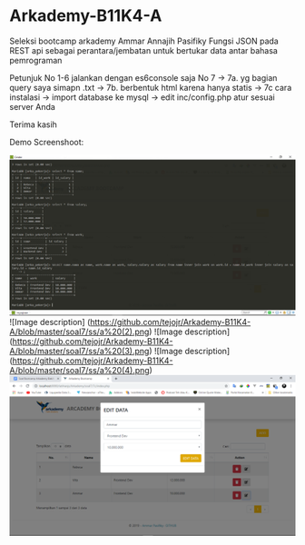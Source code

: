 # Arkademy-B11K4-A
Seleksi bootcamp arkademy Ammar Annajih Pasifiky
Fungsi JSON pada REST api sebagai perantara/jembatan untuk bertukar data antar bahasa pemrograman

Petunjuk
No 1-6 jalankan dengan es6console saja
No 7
 -> 7a. yg bagian query saya simapn .txt
 -> 7b. berbentuk html karena hanya statis
 -> 7c cara instalasi
    -> import database ke mysql
    -> edit inc/config.php atur sesuai server Anda
    
 Terima kasih
 
 Demo Screenshoot:
 
![Image description](https://github.com/tejojr/Arkademy-B11K4-A/blob/master/soal7/ss/a%20(1).png)
![Image description] (https://github.com/tejojr/Arkademy-B11K4-A/blob/master/soal7/ss/a%20(2).png)
![Image description] (https://github.com/tejojr/Arkademy-B11K4-A/blob/master/soal7/ss/a%20(3).png)
![Image description] (https://github.com/tejojr/Arkademy-B11K4-A/blob/master/soal7/ss/a%20(4).png)
![Image description]( https://github.com/tejojr/Arkademy-B11K4-A/blob/master/soal7/ss/a%20(5).png)

